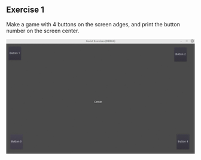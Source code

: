 ## Exercise 1
Make a game with 4 buttons on the screen adges, and print the button number on the screen center.


![](exercise1.gif)



